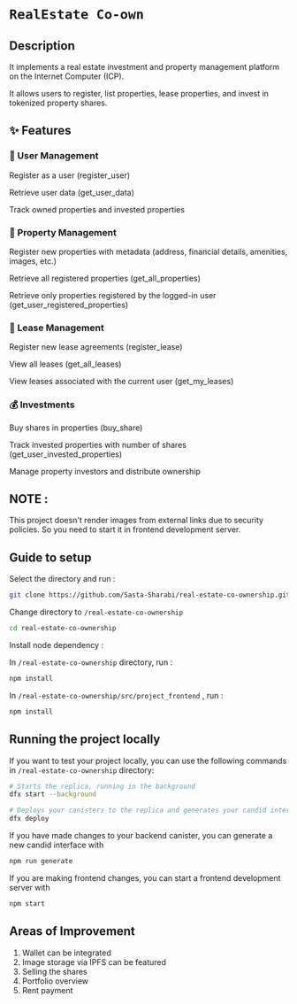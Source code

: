 # `RealEstate Co-own`

## Description

It implements a real estate investment and property management platform on the Internet Computer (ICP).

It allows users to register, list properties, lease properties, and invest in tokenized property shares.

## ✨ Features

### 👤 User Management

Register as a user (register_user)

Retrieve user data (get_user_data)

Track owned properties and invested properties

### 🏢 Property Management

Register new properties with metadata (address, financial details, amenities, images, etc.)

Retrieve all registered properties (get_all_properties)

Retrieve only properties registered by the logged-in user (get_user_registered_properties)

### 📜 Lease Management

Register new lease agreements (register_lease)

View all leases (get_all_leases)

View leases associated with the current user (get_my_leases)

### 💰 Investments

Buy shares in properties (buy_share)

Track invested properties with number of shares (get_user_invested_properties)

Manage property investors and distribute ownership


## NOTE : 

This project doesn't render images from external links due to security policies. So you need to start it in frontend development server.


## Guide to setup

Select the directory and run :

```bash
git clone https://github.com/Sasta-Sharabi/real-estate-co-ownership.git
```

Change directory to `/real-estate-co-ownership`

```bash
cd real-estate-co-ownership
```

Install node dependency :

In `/real-estate-co-ownership` directory, run :

```bash
npm install
```

In `/real-estate-co-ownership/src/project_frontend` , run :

```bash
npm install
```


## Running the project locally

If you want to test your project locally, you can use the following commands in `/real-estate-co-ownership` directory:

```bash
# Starts the replica, running in the background
dfx start --background

# Deploys your canisters to the replica and generates your candid interface
dfx deploy
```

If you have made changes to your backend canister, you can generate a new candid interface with

```bash
npm run generate
```

If you are making frontend changes, you can start a frontend development server with

```bash
npm start
```
## Areas of Improvement

1. Wallet can be integrated
2. Image storage via IPFS can be featured
3. Selling the shares
4. Portfolio overview
5. Rent payment


